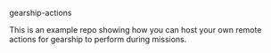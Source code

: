 gearship-actions

This is an example repo showing how you can host your own remote actions for gearship to perform during missions.
